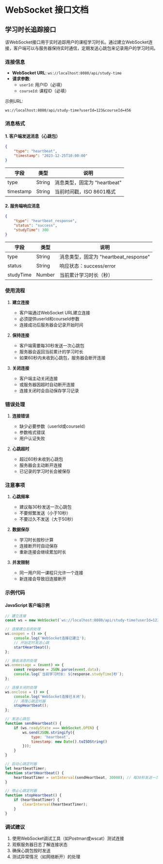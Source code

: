# WebSocket 接口文档

## 学习时长追踪接口

该WebSocket接口用于实时追踪用户的课程学习时长。通过建立WebSocket连接，客户端可以与服务器保持实时通信，定期发送心跳包来记录用户的学习时间。

### 连接信息

- **WebSocket URL**: `ws://localhost:8080/api/study-time`
- **请求参数**:
  - `userId`: 用户ID（必填）
  - `courseId`: 课程ID（必填）

示例URL:
```
ws://localhost:8080/api/study-time?userId=123&courseId=456
```

### 消息格式

#### 1. 客户端发送消息（心跳包）

```json
{
    "type": "heartbeat",
    "timestamp": "2023-12-25T10:00:00"
}
```

| 字段 | 类型 | 说明 |
|------|------|------|
| type | String | 消息类型，固定为 "heartbeat" |
| timestamp | String | 当前时间戳，ISO 8601格式 |

#### 2. 服务端响应消息

```json
{
    "type": "heartbeat_response",
    "status": "success",
    "studyTime": 300
}
```

| 字段 | 类型 | 说明 |
|------|------|------|
| type | String | 消息类型，固定为 "heartbeat_response" |
| status | String | 响应状态：success/error |
| studyTime | Number | 当前累计学习时长（秒） |

### 使用流程

1. **建立连接**
   - 客户端通过WebSocket URL建立连接
   - 必须提供userId和courseId参数
   - 连接成功后服务器会记录开始时间

2. **保持连接**
   - 客户端需要每30秒发送一次心跳包
   - 服务器会返回当前累计的学习时长
   - 如果60秒内未收到心跳包，服务器会断开连接

3. **关闭连接**
   - 客户端主动关闭连接
   - 或服务器因超时自动断开连接
   - 连接关闭时会自动保存学习记录

### 错误处理

1. **连接错误**
   - 缺少必要参数（userId或courseId）
   - 参数格式错误
   - 用户认证失败

2. **心跳超时**
   - 超过60秒未收到心跳包
   - 服务器会主动断开连接
   - 已记录的学习时长会被保存

### 注意事项

1. **心跳频率**
   - 建议每30秒发送一次心跳包
   - 不要频繁发送（小于10秒）
   - 不要过久不发送（大于50秒）

2. **数据保存**
   - 学习时长按秒计算
   - 连接断开时自动保存
   - 重新连接会继续累加时长

3. **并发限制**
   - 同一用户同一课程只允许一个连接
   - 新连接会导致旧连接断开

### 示例代码

#### JavaScript 客户端示例

```javascript
// 建立连接
const ws = new WebSocket(`ws://localhost:8080/api/study-time?userId=123&courseId=456`);

// 连接建立后的处理
ws.onopen = () => {
    console.log('WebSocket连接已建立');
    // 开始定时发送心跳
    startHeartbeat();
};

// 接收消息的处理
ws.onmessage = (event) => {
    const response = JSON.parse(event.data);
    console.log(`当前学习时长: ${response.studyTime}秒`);
};

// 连接关闭的处理
ws.onclose = () => {
    console.log('WebSocket连接已关闭');
    // 清理心跳定时器
    stopHeartbeat();
};

// 发送心跳包
function sendHeartbeat() {
    if (ws.readyState === WebSocket.OPEN) {
        ws.send(JSON.stringify({
            type: 'heartbeat',
            timestamp: new Date().toISOString()
        }));
    }
}

// 启动心跳定时器
let heartbeatTimer;
function startHeartbeat() {
    heartbeatTimer = setInterval(sendHeartbeat, 30000); // 每30秒发送一次
}

// 停止心跳定时器
function stopHeartbeat() {
    if (heartbeatTimer) {
        clearInterval(heartbeatTimer);
    }
}
```

### 调试建议

1. 使用WebSocket调试工具（如Postman或wscat）测试连接
2. 观察服务器日志了解连接状态
3. 确保心跳包按时发送
4. 测试异常情况（如网络断开）的处理

